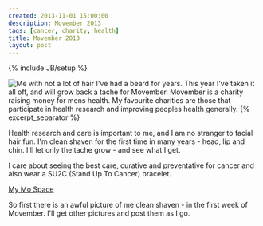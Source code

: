 ```yaml
---
created: 2013-11-01 15:00:00
description: Movember 2013
tags: [cancer, charity, health]
title: Movember 2013
layout: post
---
```

{% include JB/setup %}

<img src="images/movember_20131101.jpg" alt="Me with not a lot of hair" align="left" style="margin-right:4px;" />

I've had a beard for years. This year I've taken it all off, and will grow back a tache for Movember.
Movember is a charity raising money for mens health. My favourite charities are those
that participate in health research and improving peoples health generally.
{% excerpt_separator %}

Health research and care is important to me, and I am no stranger to facial hair fun. I'm clean shaven for the first time in many years - head, lip and chin. I'll let only the tache grow - and see what I get.

I care about seeing the best care, curative and preventative for cancer and also wear a SU2C (Stand Up To Cancer) bracelet.

<a href="http://uk.movember.com/mospace/8001593">My Mo Space</a>

So first there is an awful picture of me clean shaven - in the first week of Movember. I'll get other pictures and post them as I go.

